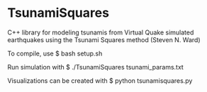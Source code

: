 # TsunamiSquares
C++ library for modeling tsunamis from Virtual Quake simulated earthquakes using the Tsunami Squares method (Steven N. Ward)

To compile, use
$ bash setup.sh

Run simulation with
$ ./TsunamiSquares tsunami_params.txt

Visualizations can be created with
$ python tsunamisquares.py
